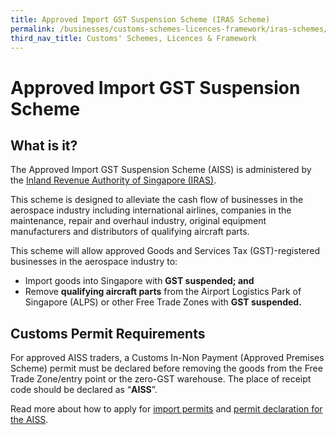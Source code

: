 ```yaml
---
title: Approved Import GST Suspension Scheme (IRAS Scheme) 
permalink: /businesses/customs-schemes-licences-framework/iras-schemes/approved-import-gst-suspension-scheme
third_nav_title: Customs' Schemes, Licences & Framework
---
```


# Approved Import GST Suspension Scheme

## What is it?

The Approved Import GST Suspension Scheme (AISS) is administered by the  [Inland Revenue Authority of Singapore (IRAS)](https://www.iras.gov.sg/irashome/GST/GST-registered-businesses/GST-schemes/Industry-Specific-Schemes/Approved-Import-GST-Suspension-Scheme--AISS---For-Aerospace-Players-/).

This scheme is designed to alleviate the cash flow of businesses in the aerospace industry including international airlines, companies in the maintenance, repair and overhaul industry, original equipment manufacturers and distributors of qualifying aircraft parts.

This scheme will allow approved Goods and Services Tax (GST)-registered businesses in the aerospace industry to:

-   Import goods into Singapore with  **GST suspended; and**
-   Remove  **qualifying aircraft parts**  from the Airport Logistics Park of Singapore (ALPS) or other Free Trade Zones with  **GST suspended.**

## Customs Permit Requirements

For approved AISS traders, a Customs In-Non Payment (Approved Premises Scheme) permit must be declared before removing the goods from the Free Trade Zone/entry point or the zero-GST warehouse. The place of receipt code should be declared as “**AISS**”.

Read more about how to apply for  [import permits](https://www.customs.gov.sg/businesses/importing-goods/import-procedures) and  [permit declaration for the AISS](https://www.customs.gov.sg/-/media/cus/files/business/customs-schemes-licences-framework/circular22009tradenetdeclarationforaiss.pdf?la=en&hash=E0495945D29DC1D692849B7D774400A07440FD55).
